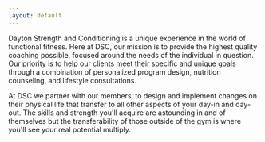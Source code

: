 ```yaml
---
layout: default
---
```


Dayton Strength and Conditioning is a unique experience in the world of functional fitness. Here at DSC, our mission is to provide the highest quality coaching possible, focused around the needs of the individual in question. Our priority is to help our clients meet their specific and unique goals through a combination of personalized program design, nutrition counseling, and lifestyle consultations.

At DSC we partner with our members, to design and implement changes on their physical life that transfer to all other aspects of your day-in and day-out.  The skills and strength you'll acquire are astounding in and of themselves but the transferability of those outside of the gym is where you'll see your real potential multiply.

